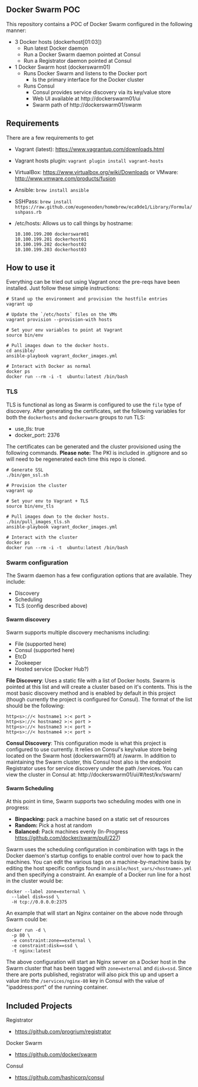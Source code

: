 ## Docker Swarm POC
This repository contains a POC of Docker Swarm configured in the following
manner:
- 3 Docker hosts (dockerhost[01:03])
    - Run latest Docker daemon
    - Run a Docker Swarm daemon pointed at Consul
    - Run a Registrator daemon pointed at Consul
- 1 Docker Swarm host (dockerswarm01)
    - Runs Docker Swarm and listens to the Docker port
        - Is the primary interface for the Docker cluster
    - Runs Consul
        - Consul provides service discovery via its key/value store
        - Web UI available at http://dockerswarm01/ui
        - Swarm path of http://dockerswarm01/swarm

## Requirements
There are a few requirements to get
  - Vagrant (latest): https://www.vagrantup.com/downloads.html
  - Vagrant hosts plugin: `vagrant plugin install vagrant-hosts`
  - VirtualBox: https://www.virtualbox.org/wiki/Downloads or VMware: http://www.vmware.com/products/fusion
  - Ansible: `brew install ansible`
  - SSHPass: `brew install https://raw.github.com/eugeneoden/homebrew/eca9de1/Library/Formula/sshpass.rb`
  - /etc/hosts: Allows us to call things by hostname:

    ```
    10.100.199.200 dockerswarm01
    10.100.199.201 dockerhost01
    10.100.199.202 dockerhost02
    10.100.199.203 dockerhost03
    ```

## How to use it
Everything can be tried out using Vagrant once the pre-reqs have been installed.
Just follow these simple instructions:

```
# Stand up the environment and provision the hostfile entries
vagrant up

# Update the `/etc/hosts` files on the VMs
vagrant provision --provision-with hosts

# Set your env variables to point at Vagrant
source bin/env

# Pull images down to the docker hosts.
cd ansible/
ansible-playbook vagrant_docker_images.yml

# Interact with Docker as normal
docker ps
docker run --rm -i -t  ubuntu:latest /bin/bash
```

### TLS
TLS is functional as long as Swarm is configured to use the `file` type of
discovery. After generating the certificates, set the following variables for
both the `dockerhosts` and `dockerswarm` groups to run TLS:
- use_tls: true
- docker_port: 2376

The certificates can be generated and the cluster provisioned using the
following commands. **Please note:** The PKI is included in .gitignore and so
will need to be regenerated each time this repo is cloned.
```
# Generate SSL
./bin/gen_ssl.sh

# Provision the cluster
vagrant up

# Set your env to Vagrant + TLS
source bin/env_tls

# Pull images down to the docker hosts.
./bin/pull_images_tls.sh
ansible-playbook vagrant_docker_images.yml

# Interact with the cluster
docker ps
docker run --rm -i -t  ubuntu:latest /bin/bash

```

### Swarm configuration
The Swarm daemon has a few configuration options that are available. They
include:
- Discovery
- Scheduling
- TLS (config described above)

#### Swarm discovery
Swarm supports multiple discovery mechanisms including:
- File (supported here)
- Consul (supported here)
- EtcD
- Zookeeper
- Hosted service (Docker Hub?)

**File Discovery**: Uses a static file with a list of Docker hosts. Swarm is
  pointed at this list and will create a cluster based on it's contents. This is
  the most basic discovery method and is enabled by default in this project
  (though currently the project is configured for Consul).
  The format of the list should be the following:
  ```
  http<s>://< hostname1 >:< port >
  http<s>://< hostname2 >:< port >
  http<s>://< hostname3 >:< port >
  http<s>://< hostname4 >:< port >
  ```

**Consul Discovery**: This configuration mode is what this project is configured
  to use currently. It relies on Consul's key/value store being located on
  the Swarm host (dockerswarm01) at /swarm. In addition to maintaining the Swarm
  cluster, this Consul host also is the endpoint Registrator uses for service
  discovery under the path /services. You can view the cluster in Consul at:
  http://dockerswarm01/ui/#/test/kv/swarm/

#### Swarm Scheduling
At this point in time, Swarm supports two scheduling modes with one in progress:
- **Binpacking:** pack a machine based on a static set of resources
- **Random:** Pick a host at random
- **Balanced:** Pack machines evenly (In-Progress https://github.com/docker/swarm/pull/227)

Swarm uses the scheduling configuration in combination with tags in the Docker
daemon's startup configs to enable control over how to pack the machines. You
can edit the various tags on a machine-by-machine basis by editing the host
specific configs found in `ansible/host_vars/<hostname>.yml` and then specifying
a constraint. An example of a Docker run line for a host in the cluster would be:
```
docker --label zone=external \
  --label disk=ssd \
  -H tcp://0.0.0.0:2375
```

An example that will start an Nginx container on the above node through Swarm
could be:
```
docker run -d \
  -p 80 \
  -e constraint:zone==external \
  -e constraint:disk==ssd \
  -t nginx:latest
```

The above configuration will start an Nginx server on a Docker host in the Swarm
cluster that has been tagged with `zone=external` and `disk=ssd`. Since there
are ports published, registrator will also pick this up and upsert a value into
the `/services/nginx-80` key in Consul with the value of "ipaddress:port" of the
running container.

## Included Projects

Registrator
- https://github.com/progrium/registrator

Docker Swarm
- https://github.com/docker/swarm

Consul
- https://github.com/hashicorp/consul
